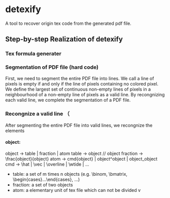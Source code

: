 # detexify
A tool to recover origin tex code from the generated pdf file. 


## Step-by-step Realization of detexify
### Tex formula generater


### Segmentation of PDF file (hard code)
First, we need to segment the entire PDF file into lines. We call a line of pixels is empty if and only if the line of pixels containing no colored pixel. We define the largest set of continuous non-empty lines of pixels in a neighbourhood of a non-empty line of pixels as a valid line. By recongnizing each valid line, we complete the segmentation of a PDF file. 

### Recongnize a valid line （
After segmenting the entire PDF file into valid lines, we recongnize the elements 


#### object: 

object -> table | fraction | atom
table -> object // object
fraction -> \frac{object}{object}
atom -> cmd{object} | object^object | object_object
cmd -> \hat | \vec | \overline | \wtide | ...

- table: a set of m times n objects (e.g. \binom, \bmatrix, \begin{cases}...\end{cases}, ...)
- fraction: a set of two objects 
- atom: a elementary unit of tex file which can not be divided v
